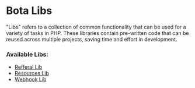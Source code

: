 # Bota Libs

"Libs" refers to a collection of common functionality that can be used for a variety of tasks in PHP. These libraries contain pre-written code that can be reused across multiple projects, saving time and effort in development.

### Available Libs:

   * [Refferal Lib](Libs/refferallib.md)
   * [Resources Lib](Libs/resourceslib.md)
   * [Webhook Lib](webhooklib.md)
